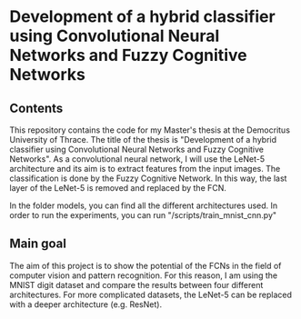 # Development of a hybrid classifier using Convolutional Neural Networks and Fuzzy Cognitive Networks

## Contents 

This repository contains the code for my Master's thesis at the Democritus University of Thrace. The title of the thesis is "Development of a hybrid classifier using Convolutional Neural Networks and Fuzzy Cognitive Networks".  As a convolutional neural network, I will use the LeNet-5 architecture and its aim is to extract features from the input images. The classification is done by the Fuzzy Cognitive Network. In this way, the last layer of the LeNet-5 is removed and replaced by the FCN. 


In the folder models, you can find all the different architectures used. In order to run the experiments, you can run "/scripts/train_mnist_cnn.py"

## Main goal

The aim of this project is to show the potential of the FCNs in the field of computer vision and pattern recognition. For this reason, I am using the MNIST digit dataset and compare the results between four different architectures. For more complicated datasets, the LeNet-5 can be replaced with a deeper architecture (e.g. ResNet). 


